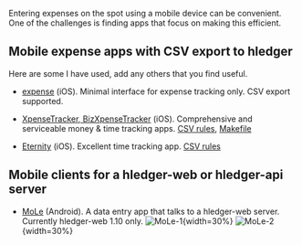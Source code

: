 Entering expenses on the spot using a mobile device can be convenient. One of the challenges is finding apps that focus on making this efficient. 

## Mobile expense apps with CSV export to hledger

Here are some I have used, add any others that you find useful.

- [expense](http://ela.build/expense) (iOS).
Minimal interface for expense tracking only. CSV export supported.

- [XpenseTracker, BizXpenseTracker](http://www.silverwaresoftware.com/XpenseTracker.html) (iOS).
Comprehensive and serviceable money & time tracking apps.
[CSV rules](https://github.com/simonmichael/hledger/blob/master/examples/csv/xpensetracker.csv.rules),
[Makefile](https://gist.github.com/simonmichael/06eed26bcc85c76d1604373418bc6c58)

- [Eternity](http://www.komorian.com/eternity.html) (iOS).
Excellent time tracking app.
[CSV rules](https://github.com/simonmichael/hledger/blob/master/examples/csv/eternity.csv.rules)

## Mobile clients for a hledger-web or hledger-api server

- [MoLe](https://gitlab.com/fdroid/fdroiddata/merge_requests/4450#note_142213241) (Android).
A data entry app that talks to a hledger-web server.
Currently hledger-web 1.10 only.
![MoLe-1](https://i.imgur.com/DUUlv2H.png){width=30%}
![MoLe-2](https://i.imgur.com/QN66xpJ.png){width=30%}
